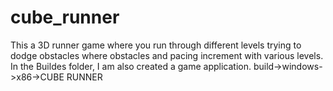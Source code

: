 # cube_runner
This a 3D runner game where you run through different levels trying to dodge obstacles where obstacles and pacing increment with various levels.
In the Buildes folder, I am also created a game application.
build->windows->x86->CUBE RUNNER

